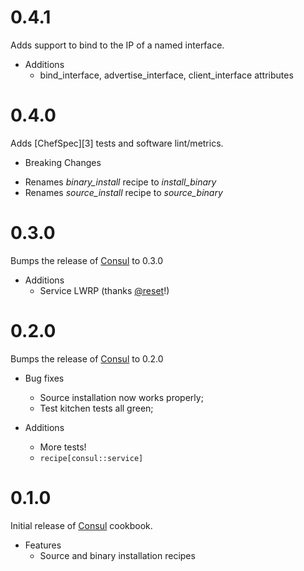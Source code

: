 # 0.4.1
Adds support to bind to the IP of a named interface.

* Additions
  - bind_interface, advertise_interface, client_interface attributes

# 0.4.0
Adds [ChefSpec][3] tests and software lint/metrics.

* Breaking Changes
- Renames *binary_install* recipe to *install_binary*
- Renames *source_install* recipe to *source_binary*

# 0.3.0
Bumps the release of [Consul][1] to 0.3.0

* Additions
  - Service LWRP (thanks [@reset][2]!)

# 0.2.0

Bumps the release of [Consul][1] to 0.2.0

* Bug fixes
  * Source installation now works properly;
  * Test kitchen tests all green;

* Additions
  - More tests!
  - `recipe[consul::service]`

# 0.1.0

Initial release of [Consul][1] cookbook.

* Features
  * Source and binary installation recipes

[1]: http://consul.io
[2]: https://github.com/reset
